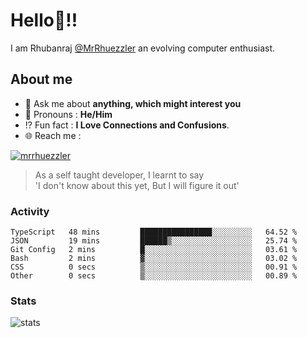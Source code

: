 
  
  
# Hello:wave:!!
I am Rhubanraj [@MrRhuezzler](https://github.com/MrRhuezzler) an evolving computer enthusiast.

## About me
<!-- - :sparkles: I'm currently working on [**de-viz**](https://github.com/MrRhuezzler/de-viz) -->
<!-- - :sparkles: Previously worked in [**Journal Management System**](https://manuscript.psgtech.ac.in) -->
<!-- - :book: I'm currently learning **Microservices Architecture** -->
- :speech_balloon: Ask me about **anything, which might interest you**
- :man: Pronouns : **He/Him**
- :interrobang: Fun fact : **I Love Connections and Confusions**.
- :globe_with_meridians: Reach me :  
  
[![mrrhuezzler](https://img.shields.io/badge/LinkedIn-0077B5?style=for-the-badge&logo=linkedin&logoColor=white)](https://www.linkedin.com/in/mrrhuezzler/)
<!--
### Interesting things, I found :bangbang:
-->
<!--
## Skills

## Drop a, Hi !
-->

<!-- 
Quotes
>  Always we overestimate the amount of work we can do in a day,  
>  and underestimate the amount we can do in our lifetime.
-->

> As a self taught developer, I learnt to say  
> 'I don't know about this yet, But I will figure it out'

### Activity
<!--START_SECTION:waka-->

```text
TypeScript   48 mins         ████████████████░░░░░░░░░   64.52 %
JSON         19 mins         ██████▒░░░░░░░░░░░░░░░░░░   25.74 %
Git Config   2 mins          █░░░░░░░░░░░░░░░░░░░░░░░░   03.61 %
Bash         2 mins          ▓░░░░░░░░░░░░░░░░░░░░░░░░   03.02 %
CSS          0 secs          ▒░░░░░░░░░░░░░░░░░░░░░░░░   00.91 %
Other        0 secs          ▒░░░░░░░░░░░░░░░░░░░░░░░░   00.89 %
```

<!--END_SECTION:waka-->

### Stats
![stats](https://github-readme-streak-stats.herokuapp.com/?user=MrRhuezzler)
